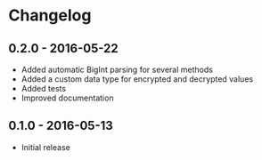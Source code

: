 # Changelog

## 0.2.0 - 2016-05-22
- Added automatic BigInt parsing for several methods
- Added a custom data type for encrypted and decrypted values
- Added tests
- Improved documentation

## 0.1.0 - 2016-05-13
- Initial release
